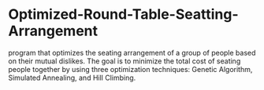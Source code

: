 # Optimized-Round-Table-Seatting-Arrangement
program that optimizes the seating arrangement of a group of  people based on their mutual dislikes. The goal is to minimize the total cost of seating  people together by using three optimization techniques: Genetic Algorithm, Simulated  Annealing, and Hill Climbing.
